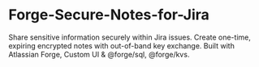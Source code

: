 # Forge-Secure-Notes-for-Jira
Share sensitive information securely within Jira issues. Create one-time, expiring encrypted notes with out-of-band key exchange. Built with Atlassian Forge, Custom UI &amp; @forge/sql, @forge/kvs.
